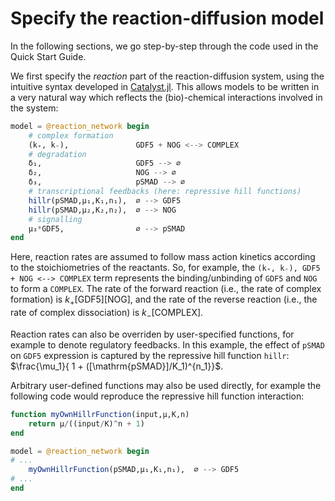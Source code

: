 # Specify the reaction-diffusion model

In the following sections, we go step-by-step through the code used in the Quick Start Guide.

We first specify the *reaction* part of the reaction-diffusion system, using the intuitive syntax developed in [Catalyst.jl](https://github.com/SciML/Catalyst.jl). This allows models to be written in a very natural way which reflects the (bio)-chemical interactions involved in the system: 

```julia
model = @reaction_network begin
    # complex formation
    (k₊, k₋),               GDF5 + NOG <--> COMPLEX 
    # degradation
    δ₁,                     GDF5 --> ∅
    δ₂,                     NOG --> ∅
    δ₃,                     pSMAD --> ∅
    # transcriptional feedbacks (here: repressive hill functions)
    hillr(pSMAD,μ₁,K₁,n₁),  ∅ --> GDF5
    hillr(pSMAD,μ₂,K₂,n₂),  ∅ --> NOG
    # signalling
    μ₃*GDF5,                ∅ --> pSMAD
end  
```

Here, reaction rates are assumed to follow mass action kinetics according to the stoichiometries of the reactants. So, for example, the `(k₊, k₋), GDF5 + NOG <--> COMPLEX` term represents the binding/unbinding of `GDF5` and `NOG` to form a `COMPLEX`. The rate of the forward reaction (i.e., the rate of complex formation) is $k_+ [\mathrm{GDF5}] [\mathrm{NOG}]$, and the rate of the reverse reaction (i.e., the rate of complex dissociation) is $k_- [\mathrm{COMPLEX}]$.

Reaction rates can also be overriden by user-specified functions, for example to denote regulatory feedbacks. In this example, the effect of `pSMAD` on `GDF5` expression is captured by the repressive hill function `hillr`: $\frac{\mu_1}{ 1 + ([\mathrm{pSMAD}]/K_1)^{n_1}}$. 

Arbitrary user-defined functions may also be used directly, for example the following code would reproduce the repressive hill function interaction:

```julia
function myOwnHillrFunction(input,μ,K,n)
    return μ/((input/K)^n + 1)
end

model = @reaction_network begin
# ...
    myOwnHillrFunction(pSMAD,μ₁,K₁,n₁),  ∅ --> GDF5
# ...
end
```
